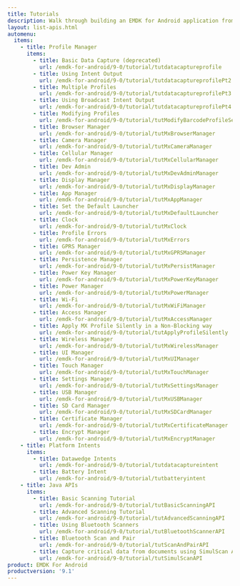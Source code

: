 ```yaml
---
title: Tutorials
description: Walk through building an EMDK for Android application from the ground up with one of the following tutorials. Each tutorial includes step by step instructions and associate code.
layout: list-apis.html
automenu:
  items:
    - title: Profile Manager
      items:
        - title: Basic Data Capture (deprecated)
          url: /emdk-for-android/9-0/tutorial/tutdatacaptureprofile
        - title: Using Intent Output
          url: /emdk-for-android/9-0/tutorial/tutdatacaptureprofilePt2
        - title: Multiple Profiles
          url: /emdk-for-android/9-0/tutorial/tutdatacaptureprofilePt3
        - title: Using Broadcast Intent Output
          url: /emdk-for-android/9-0/tutorial/tutdatacaptureprofilePt4
        - title: Modifying Profiles
          url: /emdk-for-android/9-0/tutorial/tutModifyBarcodeProfileSettings
        - title: Browser Manager
          url: /emdk-for-android/9-0/tutorial/tutMxBrowserManager
        - title: Camera Manager
          url: /emdk-for-android/9-0/tutorial/tutMxCameraManager
        - title: Cellular Manager
          url: /emdk-for-android/9-0/tutorial/tutMxCellularManager
        - title: Dev Admin
          url: /emdk-for-android/9-0/tutorial/tutMxDevAdminManager
        - title: Display Manager
          url: /emdk-for-android/9-0/tutorial/tutMxDisplayManager
        - title: App Manager
          url: /emdk-for-android/9-0/tutorial/tutMxAppManager
        - title: Set the Default Launcher
          url: /emdk-for-android/9-0/tutorial/tutMxDefaultLauncher
        - title: Clock
          url: /emdk-for-android/9-0/tutorial/tutMxClock
        - title: Profile Errors
          url: /emdk-for-android/9-0/tutorial/tutMxErrors
        - title: GPRS Manager
          url: /emdk-for-android/9-0/tutorial/tutMxGPRSManager
        - title: Persistence Manager
          url: /emdk-for-android/9-0/tutorial/tutMxPersistManager
        - title: Power Key Manager
          url: /emdk-for-android/9-0/tutorial/tutMxPowerKeyManager
        - title: Power Manager
          url: /emdk-for-android/9-0/tutorial/tutMxPowerManager
        - title: Wi-Fi
          url: /emdk-for-android/9-0/tutorial/tutMxWiFiManager
        - title: Access Manager
          url: /emdk-for-android/9-0/tutorial/tutMxAccessManager
        - title: Apply MX Profile Silently in a Non-Blocking way
          url: /emdk-for-android/9-0/tutorial/tutApplyProfileSilently
        - title: Wireless Manager
          url: /emdk-for-android/9-0/tutorial/tutMxWirelessManager
        - title: UI Manager
          url: /emdk-for-android/9-0/tutorial/tutMxUIManager
        - title: Touch Manager
          url: /emdk-for-android/9-0/tutorial/tutMxTouchManager
        - title: Settings Manager
          url: /emdk-for-android/9-0/tutorial/tutMxSettingsManager
        - title: USB Manager
          url: /emdk-for-android/9-0/tutorial/tutMxUSBManager
        - title: SD Card Manager
          url: /emdk-for-android/9-0/tutorial/tutMxSDCardManager
        - title: Certificate Manager
          url: /emdk-for-android/9-0/tutorial/tutMxCertificateManager
        - title: Encrypt Manager
          url: /emdk-for-android/9-0/tutorial/tutMxEncryptManager
    - title: Platform Intents
      items:
        - title: Datawedge Intents
          url: /emdk-for-android/9-0/tutorial/tutdatacaptureintent
        - title: Battery Intent
          url: /emdk-for-android/9-0/tutorial/tutbatteryintent
    - title: Java APIs
      items:
        - title: Basic Scanning Tutorial
          url: /emdk-for-android/9-0/tutorial/tutBasicScanningAPI
        - title: Advanced Scanning Tutorial
          url: /emdk-for-android/9-0/tutorial/tutAdvancedScanningAPI
        - title: Using Bluetooth Scanners
          url: /emdk-for-android/9-0/tutorial/tutBluetoothScannerAPI
        - title: Bluetooth Scan and Pair
          url: /emdk-for-android/9-0/tutorial/tutScanAndPairAPI
        - title: Capture critical data from documents using SimulScan API
          url: /emdk-for-android/9-0/tutorial/tutSimulScanAPI
product: EMDK For Android
productversion: '9.1'
---
```

















